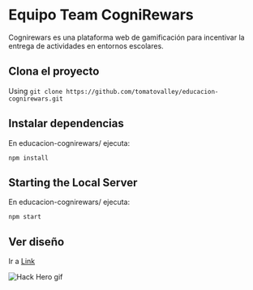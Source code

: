 # Equipo Team CogniRewars

Cognirewars es una plataforma web de gamificación para incentivar la entrega de actividades en entornos escolares.

## Clona el proyecto

Using `git clone https://github.com/tomatovalley/educacion-cognirewars.git`

## Instalar dependencias

En educacion-cognirewars/ ejecuta:

`npm install`

## Starting the Local Server

En educacion-cognirewars/ ejecuta:

`npm start`

## Ver diseño

Ir a [Link](https://xd.adobe.com/view/b8bfafbc-52e1-436b-5230-4f74c920e7f9-ce8e/)

![Hack Hero gif](https://media.giphy.com/media/IbHp2s31XVjCyfGZ5L/giphy.gif)
